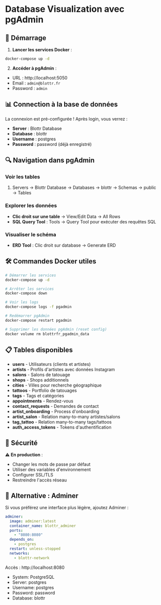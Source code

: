 # Database Visualization avec pgAdmin

## 🚀 Démarrage

1. **Lancer les services Docker** :
```bash
docker-compose up -d
```

2. **Accéder à pgAdmin** :
- URL : http://localhost:5050
- Email : `admin@blottr.fr`
- Password : `admin`

## 📊 Connection à la base de données

La connexion est pré-configurée ! Après login, vous verrez :
- **Server** : Blottr Database
- **Database** : blottr
- **Username** : postgres
- **Password** : password (déjà enregistré)

## 🔍 Navigation dans pgAdmin

### Voir les tables
1. Servers → Blottr Database → Databases → blottr → Schemas → public → Tables

### Explorer les données
- **Clic droit sur une table** → View/Edit Data → All Rows
- **SQL Query Tool** : Tools → Query Tool pour exécuter des requêtes SQL

### Visualiser le schéma
- **ERD Tool** : Clic droit sur database → Generate ERD

## 🛠️ Commandes Docker utiles

```bash
# Démarrer les services
docker-compose up -d

# Arrêter les services
docker-compose down

# Voir les logs
docker-compose logs -f pgadmin

# Redémarrer pgAdmin
docker-compose restart pgadmin

# Supprimer les données pgAdmin (reset config)
docker volume rm blottrfr_pgadmin_data
```

## 📋 Tables disponibles

- **users** - Utilisateurs (clients et artistes)
- **artists** - Profils d'artistes avec données Instagram
- **salons** - Salons de tatouage
- **shops** - Shops additionnels
- **cities** - Villes pour recherche géographique
- **tattoos** - Portfolio de tatouages
- **tags** - Tags et catégories
- **appointments** - Rendez-vous
- **contact_requests** - Demandes de contact
- **artist_onboarding** - Process d'onboarding
- **artist_salon** - Relation many-to-many artistes/salons
- **tag_tattoo** - Relation many-to-many tags/tattoos
- **auth_access_tokens** - Tokens d'authentification

## 🔐 Sécurité

⚠️ **En production** :
- Changer les mots de passe par défaut
- Utiliser des variables d'environnement
- Configurer SSL/TLS
- Restreindre l'accès réseau

## 🎨 Alternative : Adminer

Si vous préférez une interface plus légère, ajoutez Adminer :

```yaml
adminer:
  image: adminer:latest
  container_name: blottr_adminer
  ports:
    - "8080:8080"
  depends_on:
    - postgres
  restart: unless-stopped
  networks:
    - blottr-network
```

Accès : http://localhost:8080
- System: PostgreSQL
- Server: postgres
- Username: postgres
- Password: password
- Database: blottr